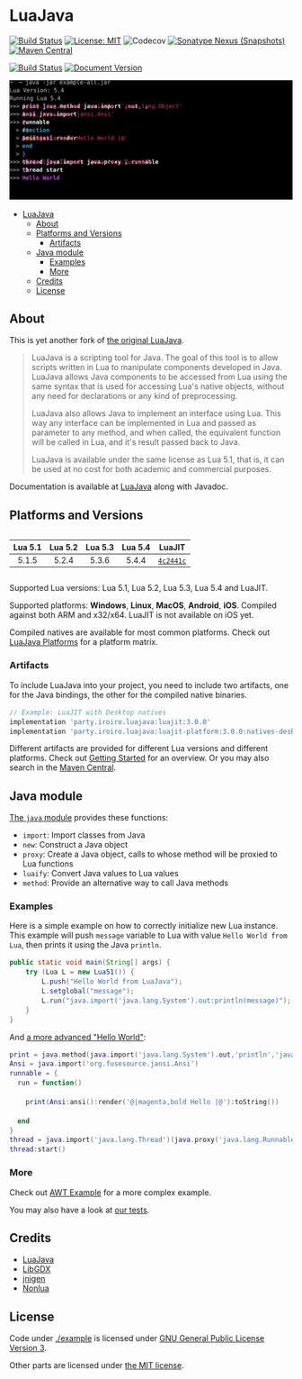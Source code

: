 # LuaJava #

[![Build Status](https://github.com/gudzpoz/luajava/actions/workflows/build-natives.yml/badge.svg)](https://github.com/gudzpoz/luajava/actions/workflows/build-natives.yml)
[![License: MIT](https://img.shields.io/badge/License-MIT-blue.svg)](https://opensource.org/licenses/MIT)
![Codecov](https://img.shields.io/codecov/c/github/gudzpoz/luajava?label=Coverage)
[![Sonatype Nexus (Snapshots)](https://img.shields.io/nexus/s/party.iroiro.luajava/luajava?server=https%3A%2F%2Fs01.oss.sonatype.org&label=Nexus&color=pink)](https://s01.oss.sonatype.org/content/repositories/snapshots/party/iroiro/luajava/)
[![Maven Central](https://img.shields.io/maven-central/v/party.iroiro.luajava/luajava?color=blue&label=Maven%20Central)](https://mvnrepository.com/search?q=party.iroiro.luajava)

[![Build Status](https://github.com/gudzpoz/luajava/actions/workflows/docs.yml/badge.svg)](https://github.com/gudzpoz/luajava/actions/workflows/docs.yml)
[![Document Version](https://img.shields.io/github/package-json/v/gudzpoz/luajava?filename=docs%2Fpackage.json&label=Documentation)](https://gudzpoz.github.io/luajava/)

[![Hello World Example](./docs/.vuepress/public/hello.svg)](https://gudzpoz.github.io/luajava/examples/hello-world-mod.html)

- [LuaJava](#luajava)
  - [About](#about)
  - [Platforms and Versions](#platforms-and-versions)
    - [Artifacts](#artifacts)
  - [Java module](#java-module)
    - [Examples](#examples)
    - [More](#more)
  - [Credits](#credits)
  - [License](#license)

## About ##

This is yet another fork of [the original LuaJava](https://github.com/jasonsantos/luajava).

> LuaJava is a scripting tool for Java. The goal of this tool is to allow scripts written in Lua to manipulate components developed in Java. LuaJava allows Java components to be accessed from Lua using the same syntax that is used for accessing Lua's native objects, without any need for declarations or any kind of preprocessing.
>
> LuaJava also allows Java to implement an interface using Lua. This way any interface can be implemented in Lua and passed as parameter to any method, and when called, the equivalent function will be called in Lua, and it's result passed back to Java.
>
> LuaJava is available under the same license as Lua 5.1, that is, it can be used at no cost for both academic and commercial purposes.

Documentation is available at [LuaJava](https://gudzpoz.github.io/luajava/) along with Javadoc.

## Platforms and Versions ##

<div style="display:flex;justify-content:center">

| Lua 5.1 | Lua 5.2 | Lua 5.3 | Lua 5.4 |   LuaJIT    |
|:-------:|:-------:|:-------:|:-------:|:-----------:|
|  5.1.5  |  5.2.4  |  5.3.6  |  5.4.4  | [`4c2441c`] |

</div>

[`4c2441c`]: https://github.com/LuaJIT/LuaJIT/commits/4c2441c16ce3c4e312aaefecc6d40c4fe21de97c

Supported Lua versions: Lua 5.1, Lua 5.2, Lua 5.3, Lua 5.4 and LuaJIT.

Supported platforms: **Windows**, **Linux**, **MacOS**, **Android**, **iOS**. Compiled against both ARM and x32/x64. LuaJIT is not available on iOS yet.

Compiled natives are available for most common platforms. Check out [LuaJava Platforms](https://gudzpoz.github.io/luajava/#platforms) for a platform matrix.

### Artifacts

To include LuaJava into your project, you need to include two artifacts, one for the Java bindings, the other for the compiled native binaries.

```groovy
// Example: LuaJIT with Desktop natives
implementation 'party.iroiro.luajava:luajit:3.0.0'
implementation 'party.iroiro.luajava:luajit-platform:3.0.0:natives-desktop'
```

Different artifacts are provided for different Lua versions and different platforms. Check out [Getting Started](https://gudzpoz.github.io/luajava/getting-started.html) for an overview. Or you may also search in the [Maven Central](https://mvnrepository.com/search?q=party.iroiro.luajava).

## Java module ##

[The `java` module](https://gudzpoz.github.io/luajava/api.html#java-module) provides these functions:

- `import`: Import classes from Java
- `new`: Construct a Java object
- `proxy`: Create a Java object, calls to whose method will be proxied to Lua functions
- `luaify`: Convert Java values to Lua values
- `method`: Provide an alternative way to call Java methods

### Examples

Here is a simple example on how to correctly initialize new Lua instance.
This example will push `message` variable to Lua with value `Hello World from Lua`, then prints it using the Java `println`.

```java
public static void main(String[] args) {
    try (Lua L = new Lua51()) {
        L.push("Hello World from LuaJava");
        L.setglobal("message");
        L.run("java.import('java.lang.System').out:println(message)");
    }
}
```

And [a more advanced "Hello World"](https://gudzpoz.github.io/luajava/examples/hello-world-mod.html):

```lua
print = java.method(java.import('java.lang.System').out,'println','java.lang.Object')
Ansi = java.import('org.fusesource.jansi.Ansi')
runnable = {
  run = function()

    print(Ansi:ansi():render('@|magenta,bold Hello |@'):toString())

  end
}
thread = java.import('java.lang.Thread')(java.proxy('java.lang.Runnable', runnable))
thread:start()
```

### More ###

Check out [AWT Example](https://gudzpoz.github.io/luajava/examples/awt.html) for a more complex example.

You may also have a look at [our tests](./example/src/test/resources).

## Credits ##

 * [LuaJava](https://github.com/jasonsantos/luajava)
 * [LibGDX](https://github.com/libgdx/libgdx)
 * [jnigen](https://github.com/libgdx/gdx-jnigen)
 * [Nonlua](https://github.com/deathbeam/jua)

## License ##

Code under [./example](./example) is licensed under [GNU General Public License
Version 3](https://www.gnu.org/licenses/gpl-3.0.txt).

Other parts are licensed under [the MIT license](https://opensource.org/licenses/MIT).
